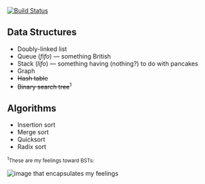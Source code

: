 [![Build Status](https://travis-ci.org/tsnaomi/data_structures.png?branch=master)](https://travis-ci.org/tsnaomi/data_structures)

## Data Structures
- Doubly-linked list
- Queue (*fifo*) — something British
- Stack (*lifo*) — something having (nothing?) to do with pancakes
- Graph
- ~~Hash table~~
- ~~Binary search tree~~<sup>1</sup>

## Algorithms
- Insertion sort
- Merge sort
- Quicksort
- Radix sort

<sub><sup>1</sup>These are my feelings toward BSTs:</sub>

![image that encapsulates my feelings](http://tsnaomi.net/images/bst.png)

